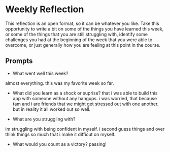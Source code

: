 # Weekly Reflection
This reflection is an open format, so it can be whatever you like. Take this opportunity to write a bit on some of the things you have learned this week, or some of the things that you are still struggling with, identify some challenges you had at the beginning of the week that you were able to overcome, or just generally how you are feeling at this point in the course.

## Prompts
- What went well this week?

almost everything. this was my favorite week so far. 

- What did you learn as a shock or suprise?
that i was able to build this app with someone without any hangups. 
i was worried, that because tam and i are friends that we might get stressed out with one another. but in reality it all worked out so well. 

- What are you struggling with?

im struggling with being confident in myself. 
i second guess things and over think things so much that i make it difficut on myself. 

- What would you count as a victory?
passing!
